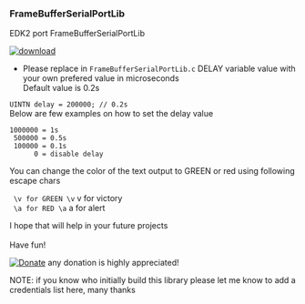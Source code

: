### FrameBufferSerialPortLib
EDK2 port FrameBufferSerialPortLib


[![download](https://img.shields.io/github/downloads/serdeliuk/FrameBufferSerialPortLib/total)](https://github.com/serdeliuk/FrameBufferSerialPortLib/releases/download/2/FrameBufferSerialPortLib.2.zip)

- Please replace in `FrameBufferSerialPortLib.c` DELAY variable value with your own prefered value in microseconds
<br>Default value is 0.2s

`UINTN delay = 200000; // 0.2s`
<br> Below are few examples on how to set the delay value
```
1000000 = 1s
 500000 = 0.5s
 100000 = 0.1s
      0 = disable delay
```

You can change the color of the text output to GREEN or red using following escape chars

` \v for GREEN \v` v for victory <br>
` \a for RED \a` a for alert 

I hope that will help in your future projects<br><br>
Have fun!

[![Donate](https://img.shields.io/badge/Donate-PayPal-green.svg)](https://paypal.me/serdeliuk) any donation is highly appreciated!

NOTE: if you know who initially build this library please let me know to add a credentials list here, many thanks

